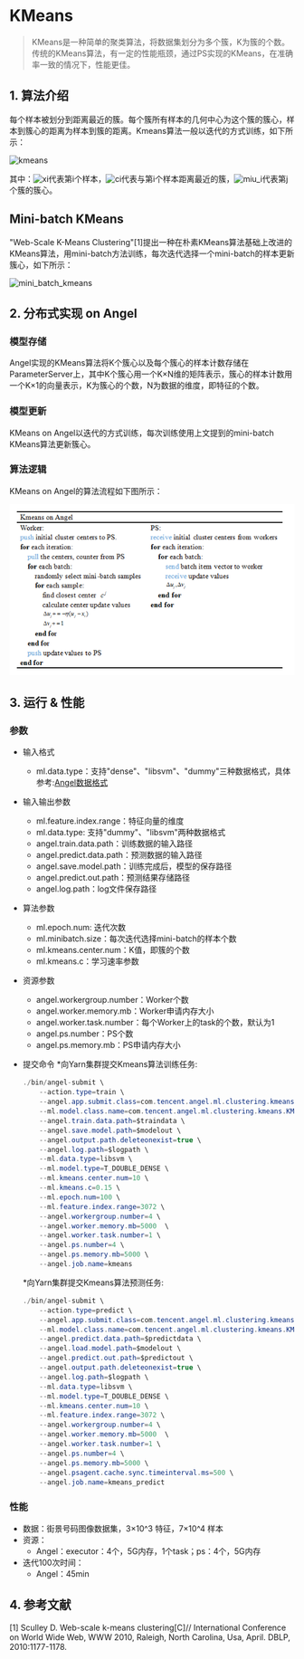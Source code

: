 # KMeans

> KMeans是一种简单的聚类算法，将数据集划分为多个簇，K为簇的个数。传统的KMeans算法，有一定的性能瓶颈，通过PS实现的KMeans，在准确率一致的情况下，性能更佳。

## 1. 算法介绍

每个样本被划分到距离最近的簇。每个簇所有样本的几何中心为这个簇的簇心，样本到簇心的距离为样本到簇的距离。Kmeans算法一般以迭代的方式训练，如下所示：  

![kmeans](../img/kmeans.png)   

其中：![xi](../img/xi.png)代表第i个样本，![ci](../img/ci.png)代表与第i个样本距离最近的簇，![miu_i](../img/miu_i.png)代表第j个簇的簇心。


## Mini-batch KMeans
"Web-Scale K-Means Clustering"[1]提出一种在朴素KMeans算法基础上改进的KMeans算法，用mini-batch方法训练，每次迭代选择一个mini-batch的样本更新簇心，如下所示：

![mini_batch_kmeans](../img/mini_batch_kmeans.png)


## 2. 分布式实现 on Angel

### 模型存储
Angel实现的KMeans算法将K个簇心以及每个簇心的样本计数存储在ParameterServer上，其中K个簇心用一个K×N维的矩阵表示，簇心的样本计数用一个K×1的向量表示，K为簇心的个数，N为数据的维度，即特征的个数。

### 模型更新
KMeans on Angel以迭代的方式训练，每次训练使用上文提到的mini-batch KMeans算法更新簇心。

### 算法逻辑
KMeans on Angel的算法流程如下图所示：

![KMeans_on_Angel](../img/KMeans_on_Angel.png)  


## 3. 运行 & 性能

### 参数

* 输入格式 
  
  * ml.data.type：支持"dense"、"libsvm"、"dummy"三种数据格式，具体参考:[Angel数据格式](data_format.md)

* 输入输出参数
  * ml.feature.index.range：特征向量的维度
  * ml.data.type: 支持"dummy"、"libsvm"两种数据格式
  * angel.train.data.path：训练数据的输入路径
  * angel.predict.data.path：预测数据的输入路径
  * angel.save.model.path：训练完成后，模型的保存路径
  * angel.predict.out.path：预测结果存储路径
  * angel.log.path：log文件保存路径

* 算法参数
  * ml.epoch.num: 迭代次数
  * ml.minibatch.size：每次迭代选择mini-batch的样本个数
  * ml.kmeans.center.num：K值，即簇的个数
  * ml.kmeans.c：学习速率参数

* 资源参数
  * angel.workergroup.number：Worker个数   
  * angel.worker.memory.mb：Worker申请内存大小    
  * angel.worker.task.number：每个Worker上的task的个数，默认为1    
  * angel.ps.number：PS个数    
  * angel.ps.memory.mb：PS申请内存大小   

* 提交命令
	*向Yarn集群提交Kmeans算法训练任务:

	```java
    ./bin/angel-submit \
        --action.type=train \
        --angel.app.submit.class=com.tencent.angel.ml.clustering.kmeans.KMeansRunner  \
        --ml.model.class.name=com.tencent.angel.ml.clustering.kmeans.KMeansModel \
        --angel.train.data.path=$traindata \
        --angel.save.model.path=$modelout \
        --angel.output.path.deleteonexist=true \
        --angel.log.path=$logpath \
        --ml.data.type=libsvm \
        --ml.model.type=T_DOUBLE_DENSE \
        --ml.kmeans.center.num=10 \
        --ml.kmeans.c=0.15 \
        --ml.epoch.num=100 \
        --ml.feature.index.range=3072 \
        --angel.workergroup.number=4 \
        --angel.worker.memory.mb=5000  \
        --angel.worker.task.number=1 \
        --angel.ps.number=4 \
        --angel.ps.memory.mb=5000 \
        --angel.job.name=kmeans
	```

	*向Yarn集群提交Kmeans算法预测任务:
	
	```java
    ./bin/angel-submit \
        --action.type=predict \
        --angel.app.submit.class=com.tencent.angel.ml.clustering.kmeans.KMeansRunner  \
        --ml.model.class.name=com.tencent.angel.ml.clustering.kmeans.KMeansModel \
        --angel.predict.data.path=$predictdata \
        --angel.load.model.path=$modelout \
        --angel.predict.out.path=$predictout \
        --angel.output.path.deleteonexist=true \
        --angel.log.path=$logpath \
        --ml.data.type=libsvm \
        --ml.model.type=T_DOUBLE_DENSE \
        --ml.kmeans.center.num=10 \
        --ml.feature.index.range=3072 \
        --angel.workergroup.number=4 \
        --angel.worker.memory.mb=5000  \
        --angel.worker.task.number=1 \
        --angel.ps.number=4 \
        --angel.ps.memory.mb=5000 \
        --angel.psagent.cache.sync.timeinterval.ms=500 \
        --angel.job.name=kmeans_predict
	```

### 性能
* 数据：街景号码图像数据集，3×10^3 特征，7×10^4 样本
* 资源：
	* Angel：executor：4个，5G内存，1个task；ps：4个，5G内存
* 迭代100次时间：
	* Angel：45min

## 4. 参考文献
[1] Sculley D. Web-scale k-means clustering[C]// International Conference on World Wide Web, WWW 2010, Raleigh, North         	Carolina, Usa, April. DBLP, 2010:1177-1178.
